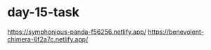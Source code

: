 # day-15-task
https://symphonious-panda-f56256.netlify.app/
https://benevolent-chimera-6f2a7c.netlify.app/
